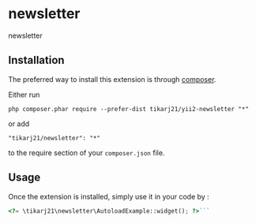 newsletter
==========
newsletter

Installation
------------

The preferred way to install this extension is through [composer](http://getcomposer.org/download/).

Either run

```
php composer.phar require --prefer-dist tikarj21/yii2-newsletter "*"
```

or add

```
"tikarj21/newsletter": "*"
```

to the require section of your `composer.json` file.


Usage
-----

Once the extension is installed, simply use it in your code by  :

```php
<?= \tikarj21\newsletter\AutoloadExample::widget(); ?>```